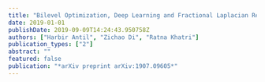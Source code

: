 ```yaml
---
title: "Bilevel Optimization, Deep Learning and Fractional Laplacian Regularization with Applications in Tomography"
date: 2019-01-01
publishDate: 2019-09-09T14:24:43.950758Z
authors: ["Harbir Antil", "Zichao Di", "Ratna Khatri"]
publication_types: ["2"]
abstract: ""
featured: false
publication: "*arXiv preprint arXiv:1907.09605*"
---
```


